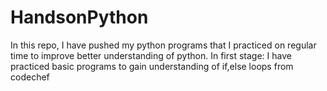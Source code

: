 # HandsonPython
In this repo, I have pushed my python programs that I practiced on regular time to improve better understanding of python.
In first stage:
I have practiced basic programs to gain understanding of if,else loops from codechef
